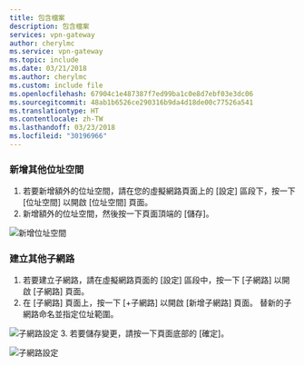 ```yaml
---
title: 包含檔案
description: 包含檔案
services: vpn-gateway
author: cherylmc
ms.service: vpn-gateway
ms.topic: include
ms.date: 03/21/2018
ms.author: cherylmc
ms.custom: include file
ms.openlocfilehash: 67904c1e487387f7ed99ba1c0e8d7ebf03e3dc06
ms.sourcegitcommit: 48ab1b6526ce290316b9da4d18de00c77526a541
ms.translationtype: HT
ms.contentlocale: zh-TW
ms.lasthandoff: 03/23/2018
ms.locfileid: "30196966"
---
```

### <a name="to-add-additional-address-space"></a>新增其他位址空間

1. 若要新增額外的位址空間，請在您的虛擬網路頁面上的 [設定] 區段下，按一下 [位址空間] 以開啟 [位址空間] 頁面。
2. 新增額外的位址空間，然後按一下頁面頂端的 [儲存]。

  ![新增位址空間](./media/vpn-gateway-additional-address-space-include/address_space.png)

### <a name="to-create-additional-subnets"></a>建立其他子網路

1. 若要建立子網路，請在虛擬網路頁面的 [設定] 區段中，按一下 [子網路] 以開啟 [子網路] 頁面。 
2. 在 [子網路] 頁面上，按一下 [+子網路] 以開啟 [新增子網路] 頁面。 替新的子網路命名並指定位址範圍。

  ![子網路設定](./media/vpn-gateway-additional-address-space-include/add_subnet.png)
3. 若要儲存變更，請按一下頁面底部的 [確定]。

  ![子網路設定](./media/vpn-gateway-additional-address-space-include/ok.png)